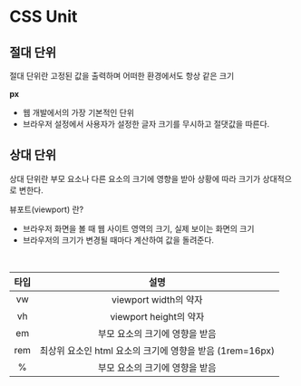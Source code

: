 # CSS Unit

## 절대 단위

절대 단위란 고정된 값을 출력하며 어떠한 환경에서도 항상 같은 크기

**px**

- 웹 개발에서의 가장 기본적인 단위
- 브라우저 설정에서 사용자가 설정한 글자 크기를 무시하고 절댓값을 따른다.

## 상대 단위

상대 단위란 부모 요소나 다른 요소의 크기에 영향을 받아 상황에 따라 크기가 상대적으로 변한다.

뷰포트(viewport) 란?

- 브라우저 화면을 볼 때 웹 사이트 영역의 크기, 실제 보이는 화면의 크기
- 브라우저의 크기가 변경될 때마다 계산하여 값을 돌려준다.

<br>

| 타입                 | <center>설명</center>                                                     |
| -------------------- | ------------------------------------------------------------------------- |
| <center>vw</center>  | <center>viewport width의 약자</center>                                    |
| <center>vh</center>  | <center>viewport height의 약자</center>                                   |
| <center>em</center>  | <center> 부모 요소의 크기에 영향을 받음</center>                          |
| <center>rem</center> | <center>최상위 요소인 html 요소의 크기에 영향을 받음 (1rem=16px)</center> |
| <center>%</center>   | <center>부모 요소의 크기에 영향을 받음</center>                           |
